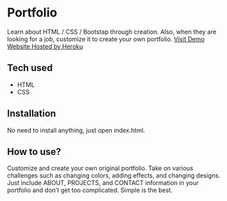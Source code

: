# Portfolio
 Learn about HTML / CSS / Bootstap through creation. Also, when they are looking for a job, customize it to create your own portfolio.
[Visit Demo Website Hosted by Heroku](https://ayesha-portfolio.herokuapp.com/)
## Tech used
* HTML
* CSS
## Installation
No need to install anything, just open index.html.
## How to use?
Customize and create your own original portfolio. Take on various challenges such as changing colors, adding effects, and changing designs. Just include ABOUT, PROJECTS, and CONTACT information in your portfolio and don’t get too complicated. Simple is the best.
